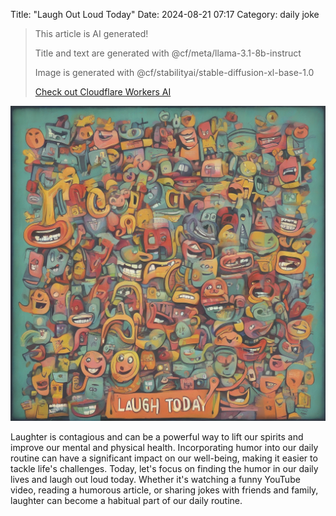 Title: "Laugh Out Loud Today"
Date: 2024-08-21 07:17
Category: daily joke

> This article is AI generated!
> 
> Title and text are generated with @cf/meta/llama-3.1-8b-instruct
> 
> Image is generated with @cf/stabilityai/stable-diffusion-xl-base-1.0
> 
> [Check out Cloudflare Workers AI](https://developers.cloudflare.com/workers-ai/models/)


![Alt Text](images/2024-08-21-laugh-out-loud-today.png)

Laughter is contagious and can be a powerful way to lift our spirits and improve our mental and physical health. Incorporating humor into our daily routine can have a significant impact on our well-being, making it easier to tackle life's challenges. Today, let's focus on finding the humor in our daily lives and laugh out loud today. Whether it's watching a funny YouTube video, reading a humorous article, or sharing jokes with friends and family, laughter can become a habitual part of our daily routine.